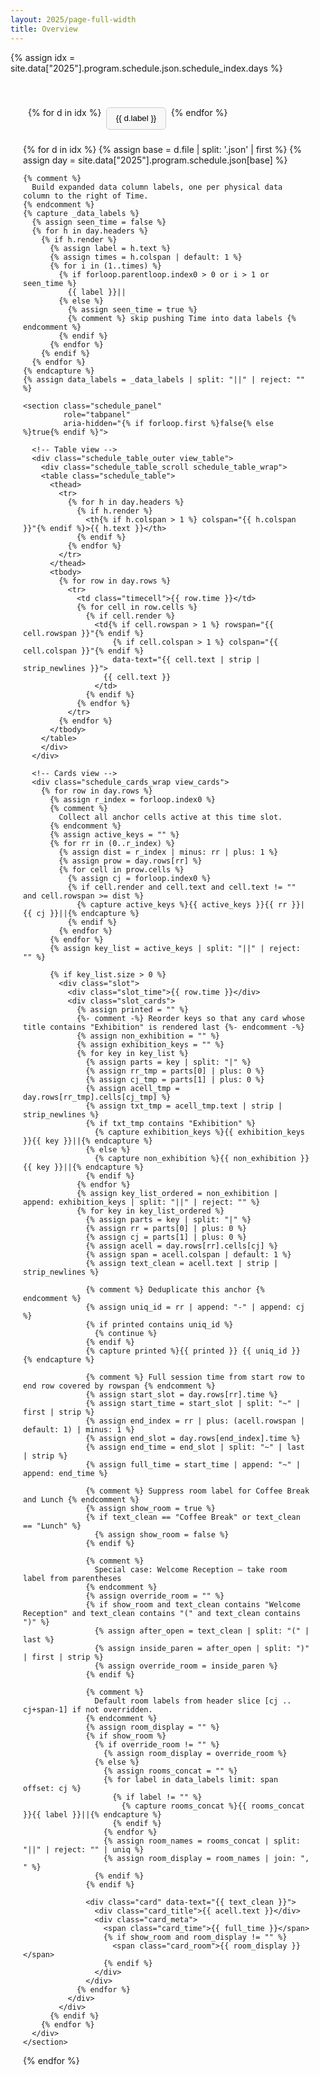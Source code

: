 ```yaml
---
layout: 2025/page-full-width
title: Overview
---
```


{% assign idx = site.data["2025"].program.schedule.json.schedule_index.days %}

<div class="schedule_outer">
<div class="schedule" id="schedule-ismar" data-scope="ismar">

  <!-- Tabs -->
  <div class="schedule_tabs" role="tablist" aria-label="Conference days">
    {% for d in idx %}
      <button class="schedule_tab"
              role="tab"
              aria-selected="{% if forloop.first %}true{% else %}false{% endif %}"
              data-day-index="{{ forloop.index0 }}">
        {{ d.label }}
      </button>
    {% endfor %}
  </div>

  <!-- Panels -->
  {% for d in idx %}
    {% assign base = d.file | split: '.json' | first %}
    {% assign day = site.data["2025"].program.schedule.json[base] %}

    {% comment %}
      Build expanded data column labels, one per physical data column to the right of Time.
    {% endcomment %}
    {% capture _data_labels %}
      {% assign seen_time = false %}
      {% for h in day.headers %}
        {% if h.render %}
          {% assign label = h.text %}
          {% assign times = h.colspan | default: 1 %}
          {% for i in (1..times) %}
            {% if forloop.parentloop.index0 > 0 or i > 1 or seen_time %}
              {{ label }}||
            {% else %}
              {% assign seen_time = true %}
              {% comment %} skip pushing Time into data labels {% endcomment %}
            {% endif %}
          {% endfor %}
        {% endif %}
      {% endfor %}
    {% endcapture %}
    {% assign data_labels = _data_labels | split: "||" | reject: "" %}

    <section class="schedule_panel"
             role="tabpanel"
             aria-hidden="{% if forloop.first %}false{% else %}true{% endif %}">

      <!-- Table view -->
      <div class="schedule_table_outer view_table">
        <div class="schedule_table_scroll schedule_table_wrap">
        <table class="schedule_table">
          <thead>
            <tr>
              {% for h in day.headers %}
                {% if h.render %}
                  <th{% if h.colspan > 1 %} colspan="{{ h.colspan }}"{% endif %}>{{ h.text }}</th>
                {% endif %}
              {% endfor %}
            </tr>
          </thead>
          <tbody>
            {% for row in day.rows %}
              <tr>
                <td class="timecell">{{ row.time }}</td>
                {% for cell in row.cells %}
                  {% if cell.render %}
                    <td{% if cell.rowspan > 1 %} rowspan="{{ cell.rowspan }}"{% endif %}
                        {% if cell.colspan > 1 %} colspan="{{ cell.colspan }}"{% endif %}
                        data-text="{{ cell.text | strip | strip_newlines }}">
                      {{ cell.text }}
                    </td>
                  {% endif %}
                {% endfor %}
              </tr>
            {% endfor %}
          </tbody>
        </table>
        </div>
      </div>

      <!-- Cards view -->
      <div class="schedule_cards_wrap view_cards">
        {% for row in day.rows %}
          {% assign r_index = forloop.index0 %}
          {% comment %}
            Collect all anchor cells active at this time slot.
          {% endcomment %}
          {% assign active_keys = "" %}
          {% for rr in (0..r_index) %}
            {% assign dist = r_index | minus: rr | plus: 1 %}
            {% assign prow = day.rows[rr] %}
            {% for cell in prow.cells %}
              {% assign cj = forloop.index0 %}
              {% if cell.render and cell.text and cell.text != "" and cell.rowspan >= dist %}
                {% capture active_keys %}{{ active_keys }}{{ rr }}|{{ cj }}||{% endcapture %}
              {% endif %}
            {% endfor %}
          {% endfor %}
          {% assign key_list = active_keys | split: "||" | reject: "" %}

          {% if key_list.size > 0 %}
            <div class="slot">
              <div class="slot_time">{{ row.time }}</div>
              <div class="slot_cards">
                {% assign printed = "" %}
                {%- comment -%} Reorder keys so that any card whose title contains "Exhibition" is rendered last {%- endcomment -%}
                {% assign non_exhibition = "" %}
                {% assign exhibition_keys = "" %}
                {% for key in key_list %}
                  {% assign parts = key | split: "|" %}
                  {% assign rr_tmp = parts[0] | plus: 0 %}
                  {% assign cj_tmp = parts[1] | plus: 0 %}
                  {% assign acell_tmp = day.rows[rr_tmp].cells[cj_tmp] %}
                  {% assign txt_tmp = acell_tmp.text | strip | strip_newlines %}
                  {% if txt_tmp contains "Exhibition" %}
                    {% capture exhibition_keys %}{{ exhibition_keys }}{{ key }}||{% endcapture %}
                  {% else %}
                    {% capture non_exhibition %}{{ non_exhibition }}{{ key }}||{% endcapture %}
                  {% endif %}
                {% endfor %}
                {% assign key_list_ordered = non_exhibition | append: exhibition_keys | split: "||" | reject: "" %}
                {% for key in key_list_ordered %}
                  {% assign parts = key | split: "|" %}
                  {% assign rr = parts[0] | plus: 0 %}
                  {% assign cj = parts[1] | plus: 0 %}
                  {% assign acell = day.rows[rr].cells[cj] %}
                  {% assign span = acell.colspan | default: 1 %}
                  {% assign text_clean = acell.text | strip | strip_newlines %}

                  {% comment %} Deduplicate this anchor {% endcomment %}
                  {% assign uniq_id = rr | append: "-" | append: cj %}
                  {% if printed contains uniq_id %}
                    {% continue %}
                  {% endif %}
                  {% capture printed %}{{ printed }} {{ uniq_id }} {% endcapture %}

                  {% comment %} Full session time from start row to end row covered by rowspan {% endcomment %}
                  {% assign start_slot = day.rows[rr].time %}
                  {% assign start_time = start_slot | split: "~" | first | strip %}
                  {% assign end_index = rr | plus: (acell.rowspan | default: 1) | minus: 1 %}
                  {% assign end_slot = day.rows[end_index].time %}
                  {% assign end_time = end_slot | split: "~" | last | strip %}
                  {% assign full_time = start_time | append: "~" | append: end_time %}

                  {% comment %} Suppress room label for Coffee Break and Lunch {% endcomment %}
                  {% assign show_room = true %}
                  {% if text_clean == "Coffee Break" or text_clean == "Lunch" %}
                    {% assign show_room = false %}
                  {% endif %}

                  {% comment %}
                    Special case: Welcome Reception — take room label from parentheses
                  {% endcomment %}
                  {% assign override_room = "" %}
                  {% if show_room and text_clean contains "Welcome Reception" and text_clean contains "(" and text_clean contains ")" %}
                    {% assign after_open = text_clean | split: "(" | last %}
                    {% assign inside_paren = after_open | split: ")" | first | strip %}
                    {% assign override_room = inside_paren %}
                  {% endif %}

                  {% comment %}
                    Default room labels from header slice [cj .. cj+span-1] if not overridden.
                  {% endcomment %}
                  {% assign room_display = "" %}
                  {% if show_room %}
                    {% if override_room != "" %}
                      {% assign room_display = override_room %}
                    {% else %}
                      {% assign rooms_concat = "" %}
                      {% for label in data_labels limit: span offset: cj %}
                        {% if label != "" %}
                          {% capture rooms_concat %}{{ rooms_concat }}{{ label }}||{% endcapture %}
                        {% endif %}
                      {% endfor %}
                      {% assign room_names = rooms_concat | split: "||" | reject: "" | uniq %}
                      {% assign room_display = room_names | join: ", " %}
                    {% endif %}
                  {% endif %}

                  <div class="card" data-text="{{ text_clean }}">
                    <div class="card_title">{{ acell.text }}</div>
                    <div class="card_meta">
                      <span class="card_time">{{ full_time }}</span>
                      {% if show_room and room_display != "" %}
                        <span class="card_room">{{ room_display }}</span>
                      {% endif %}
                    </div>
                  </div>
                {% endfor %}
              </div>
            </div>
          {% endif %}
        {% endfor %}
      </div>
    </section>
  {% endfor %}
 </div>
</div>

<style>
:root {
  --c-white: rgb(255, 255, 255);
  --c-text-dark: rgb(0, 0, 0);
  --c-nonempty: rgb(235, 244, 250);
  --c-tutorial: rgb(236, 244, 229);
  --c-doccons: rgba(244, 229, 229, 1);
  --c-keynote: rgba(241, 241, 220, 1);
  --c-ceremony: rgb(249, 239, 229);
  --c-demo-poster: rgb(228, 242, 229);
  --c-future-faculty-forum: rgba(206, 212, 243, 1);
  --c-exhibition-bg: rgb(110, 135, 95);
  --c-exhibition-fg: rgb(255, 255, 255);
  --c-pitch-your-lab: rgba(224, 224, 224, 1);
}


/* Layout container for full-width page */
.schedule_outer { max-width: 1300px; margin: 0 auto; padding: 2.5rem 1.25rem 3.5rem; }
.schedule_outer:before { content: ""; display: block; }

/* Tabs */
/* Tabs (day selector) */
.schedule_tabs { position: relative; display: flex; gap: .5rem; margin-bottom: 1.1rem; flex-wrap: nowrap; overflow-x: auto; -webkit-overflow-scrolling: touch; scroll-snap-type: x mandatory; padding: 0 0 .35rem; }
.schedule_tabs:before, .schedule_tabs:after { content: ""; position: sticky; top: 0; width: 34px; flex: 0 0 34px; pointer-events: none; }
.schedule_tabs:before { left: 0; margin-left: -34px; background: linear-gradient(to right, var(--c-white, #fff), rgba(255,255,255,0)); opacity: 0; transition: opacity .25s; }
.schedule_tabs:after { right: 0; margin-right: -34px; background: linear-gradient(to left, var(--c-white, #fff), rgba(255,255,255,0)); opacity: 0; transition: opacity .25s; }
.schedule_tabs.has-left:before { opacity: 1; }
.schedule_tabs.has-right:after { opacity: 1; }
.schedule_tabs::-webkit-scrollbar { height: 6px; }
.schedule_tab {
  scroll-snap-align: start; padding: .6rem .9rem; border: 1px solid #ccc; background: #f8f8f8;
  cursor: pointer; white-space: nowrap; flex: 0 0 auto; border-radius: .375rem;
}
.schedule_tab[aria-selected="true"] { background: #fff; border-bottom-color: #fff; font-weight: 600; }
.schedule_tabs::-webkit-scrollbar { height: 6px; }
.schedule_tabs::-webkit-scrollbar-track { background: transparent; }
.schedule_tabs::-webkit-scrollbar-thumb { background: rgba(0,0,0,.15); border-radius: 3px; }
@media (max-width: 900px) {
  .schedule_tabs { scrollbar-width: none; -ms-overflow-style: none; }
  .schedule_tabs::-webkit-scrollbar { display: none; }
}

/* Panels */
.schedule_panel { display: none; }
.schedule_panel[aria-hidden="false"] { display: block; }

/* Table */
.schedule_table_outer { position: relative; }
.schedule_table_scroll { display: none; overflow-x: auto; -webkit-overflow-scrolling: touch; }
/* Scroll affordance anchored to outer container */
.schedule_table_outer:after { content: ""; position: absolute; top: 0; right: 0; width: 54px; height: 100%; pointer-events: none; background: linear-gradient(to left, rgba(255,255,255,.97), rgba(255,255,255,0)); opacity: 0; transition: opacity .25s; }
.schedule_table_outer:before { content: "›"; position: absolute; top: 50%; transform: translateY(-50%); right: 14px; font-size: 1.55rem; line-height: 1; color: #555; opacity: 0; transition: opacity .25s; font-weight: 400; font-family: system-ui, sans-serif; text-shadow: 0 0 2px rgba(255,255,255,.55); }
.schedule_table_scroll.has-right ~ :is(:before,:after) {}
.schedule_table_scroll.has-right ~ * {}
.schedule_table_outer.has-right:after, .schedule_table_outer.has-right:before { opacity: 1; }
.schedule_table { border-collapse: collapse; width: 100%; table-layout: fixed; min-width: 1100px; font-size: .9rem; }
.schedule_table th, .schedule_table td {
  border: 1px solid #ddd; padding: .5rem; vertical-align: middle; text-align: center;
  word-break: break-word; overflow-wrap: anywhere;
}
.schedule_table th { background: #333; color: #fff; font-weight: 600; }
.schedule_table th:first-child { background: #fff; color: #000; }
.timecell { white-space: nowrap; }
@media (min-width: 900px) {
  .schedule_table th:first-child, .schedule_table td:first-child {
    position: sticky; left: 0; z-index: 2; background: #fff; border-right: 2px solid #ddd;
  }
}

/* Desktop cell colors */
.schedule_table tbody td[data-text] { background: var(--c-nonempty); }
.schedule_table tbody td[data-text=""],
.schedule_table tbody td[data-text="Coffee Break" i],
.schedule_table tbody td[data-text="Lunch" i] { background: var(--c-white); color: var(--c-text-dark); font-style: italic; }
.schedule_table tbody td[data-text^="Tutorial" i] { background: var(--c-tutorial); }
.schedule_table tbody td[data-text*="Doctoral Consortium" i] { background: var(--c-doccons); }
.schedule_table tbody td[data-text^="Keynote" i] { background: var(--c-keynote); }
.schedule_table tbody td[data-text$="Ceremony" i] { background: var(--c-ceremony); }
.schedule_table tbody td[data-text*="Demo & Poster Presentation" i] { background: var(--c-demo-poster); }
.schedule_table tbody td[data-text*="Exhibition" i] { background: var(--c-exhibition-bg); color: var(--c-exhibition-fg); }
.schedule_table tbody td[data-text*="Future Faculty Forum" i] { background: var(--c-future-faculty-forum); }
.schedule_table tbody td[data-text*="Pitch Your Lab" i] { background: var(--c-pitch-your-lab); }
.schedule_table tbody td[data-text*="Reception" i] { background: --var(--c-ceremony); }

/* Cards */
.schedule_cards_wrap { display: none; }
.slot { border: 1px solid #e6e6e6; border-radius: .5rem; margin-bottom: .8rem; background: #fff; overflow: hidden; }
.slot_time { font-weight: 600; padding: .6rem .75rem; border-bottom: 1px solid #eee; background: #fafafa; position: sticky; top: 0; }
.slot_cards { display: grid; grid-template-columns: 1fr; gap: .5rem; padding: .6rem .75rem; }
.card { border: 1px solid #e6e6e6; border-radius: .5rem; padding: .5rem .6rem; word-break: break-word; overflow-wrap: anywhere; background: var(--c-white) !important; }
.card_title { font-weight: 600; margin-bottom: .25rem; }
.card_meta { font-size: .9rem; color: #333; display: flex; gap: .5rem; flex-wrap: wrap; }
.card_time { background: #eef3ff; padding: .15rem .4rem; border-radius: .25rem; }
.card_room { background: #f2f2f2; padding: .15rem .4rem; border-radius: .25rem; }

/* Card colors */
.card[data-text^="Tutorial" i] { background: var(--c-tutorial) !important; }
.card[data-text*="Doctoral Consortium" i] { background: var(--c-doccons) !important; }
.card[data-text^="Keynote" i] { background: var(--c-keynote) !important; }
.card[data-text$="Ceremony" i] { background: var(--c-ceremony) !important; }
.card[data-text*="Demo & Poster Presentation" i] { background: var(--c-demo-poster) !important; }
.card[data-text*="Exhibition" i] { background: var(--c-exhibition-bg) !important; color: var(--c-exhibition-fg) !important; }
.card[data-text*="Future Faculty Forum" i] { background: var(--c-future-faculty-forum) !important; }
.card[data-text*="Pitch Your Lab" i] { background: var(--c-pitch-your-lab) !important; }
.card[data-text*="Reception" i] { background: var(--c-ceremony) !important; }

/* Responsive view selection (auto) */
@media (min-width: 800px) { .view_table { display: block; } .schedule_table_scroll { display: block; } }
@media (max-width: 799px) { .view_cards { display: block; } }
</style>

<script>
(function() {
  const root = document.getElementById('schedule-ismar');
  if (!root) return;

  // Tabs logic
  const tabs = root.querySelectorAll('.schedule_tab');
  const panels = root.querySelectorAll('.schedule_panel');
  function showPanel(i) {
    tabs.forEach((t, idx) => t.setAttribute('aria-selected', idx === i ? 'true' : 'false'));
    panels.forEach((p, idx) => p.setAttribute('aria-hidden', idx === i ? 'false' : 'true'));
    const active = tabs[i];
    if (active && active.scrollIntoView) active.scrollIntoView({ inline: 'nearest', block: 'nearest' });
  }
  tabs.forEach((btn, i) => btn.addEventListener('click', () => showPanel(i)));
  showPanel(0);

  // Swipe between panels on mobile
  let startX = null;
  panels.forEach((panel, i) => {
    panel.addEventListener('touchstart', e => { startX = e.touches[0].clientX; }, { passive: true });
    panel.addEventListener('touchend', e => {
      if (startX === null) return;
      const dx = e.changedTouches[0].clientX - startX;
      startX = null;
      const threshold = 50;
      if (dx > threshold && i > 0) showPanel(i - 1);
      if (dx < -threshold && i < panels.length - 1) showPanel(i + 1);
    }, { passive: true });
  });

  // Dynamic fade handling for scrollable areas (tabs + table wrappers)
  function applyFadeLogic(el) {
    if (!el) return;
    const atEnd = Math.ceil(el.scrollLeft + el.clientWidth) >= el.scrollWidth - 1; // small tolerance
    let atStart = el.scrollLeft <= 0;
    // Additional: treat as start if first child fully visible (accounts for internal offsets)
    const first = el.querySelector(':scope > *');
    if (!atStart && first) {
      const cr = el.getBoundingClientRect();
      const fr = first.getBoundingClientRect();
      if (fr.left >= cr.left - 1) atStart = true; // tolerance
    }
    el.classList.toggle('has-left', !atStart);
    el.classList.toggle('has-right', !atEnd);
  }
  const tabBar = root.querySelector('.schedule_tabs');
  tabBar && tabBar.addEventListener('scroll', () => applyFadeLogic(tabBar), { passive: true });
  const tableScrolls = root.querySelectorAll('.schedule_table_scroll');
  tableScrolls.forEach(w => w.addEventListener('scroll', () => {
    applyFadeLogic(w);
    const outer = w.closest('.schedule_table_outer');
    if (outer) {
      // Mirror right/left classes to outer for fade styling
      outer.classList.toggle('has-left', w.classList.contains('has-left'));
      outer.classList.toggle('has-right', w.classList.contains('has-right'));
    }
  }, { passive: true }));
  window.addEventListener('resize', () => {
    applyFadeLogic(tabBar);
  tableScrolls.forEach(w => { applyFadeLogic(w); const outer = w.closest('.schedule_table_outer'); if (outer) { outer.classList.toggle('has-left', w.classList.contains('has-left')); outer.classList.toggle('has-right', w.classList.contains('has-right')); } });
  });
  // Initial
  requestAnimationFrame(() => {
    applyFadeLogic(tabBar);
  tableScrolls.forEach(w => { applyFadeLogic(w); const outer = w.closest('.schedule_table_outer'); if (outer) { outer.classList.toggle('has-left', w.classList.contains('has-left')); outer.classList.toggle('has-right', w.classList.contains('has-right')); } });
  });
})();
</script>
